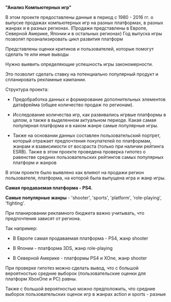 **"Анализ Компьютерных игр"**

В этом проекте предоставлены данные в период с 1980 - 2016 гг. о выпуске продажах компьютерных игр на разных платформах, в разных жанрах и в разных регионах. (Продажи представлены в Европе, Северной Америке, Японии и в остальных регионах)
Год выпуска игры позволят проанализировать цикл развития платформ

Представлены оценки критиков и пользователей, которые помогут сделать те или иные выводы

Нужно выявить определяющие успешность игры закономерности.

Это позволит сделать ставку на потенциально популярный продукт и спланировать рекламные кампании.

Структура проекта:

- Предобработка данных и формирование дополнительных элементов датафрейма (общее количество продаж по регионам).

- Исследование количества игр, как развивались игрвые платформы в целом, а также в выделенном актуальном периоде. Какая самая популярная платформа и в каком жанре самые популярные игры.
  
- Также на основании данных составлен пользовательский портрет, который отражает предпочтения покупателей по платформам, жанрам и взависимости от восзраста (только при наличии рейтинга ESRB).
Также в этом проекте проведена проверка гипотез о равенстве средних пользовательских рейтингов самых популярных платформ и жанров

В этом проекте было выявлено как влияют на продажи регион пользователя, платформа, на которой была выпущена игра и жанр игры.

**Самая продаваемая платформа -  PS4.**

**Самые популярные жанры** - 'shooter', 'sports', 'platform', 'role-playing', 'fighting'.

При планировании рекламного бюджета важно учитывать, что предпочтения зависят от региона.

Так например:

- В Европе самая продаваемая платформа - PS4, жанр shooter
  
- В Японии - платформа 3DS, жанр role-playing

- В Северной Америке - платформы PS4 и XOne, жанр shooter

При проверке гипотез можно сделать вывод, что c большой вероятностью средние выборок (пользовательские оценки для платформ XboxOne и PC) равны.

Также с большой вероятностью можно предположить, что средние выборок пользовательских оценок игр в жанрах action и sports - разные
